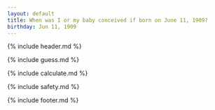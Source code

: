 ```yaml
---
layout: default
title: When was I or my baby conceived if born on June 11, 1909?
birthday: Jun 11, 1909
---
```


{% include header.md %}

{% include guess.md %}

{% include calculate.md %}

{% include safety.md %}

{% include footer.md %}



